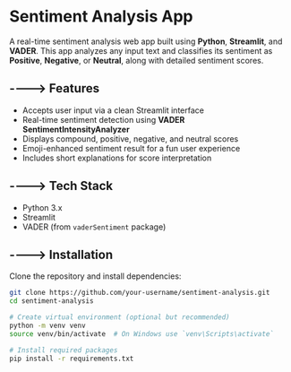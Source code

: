 # Sentiment Analysis App

A real-time sentiment analysis web app built using **Python**, **Streamlit**, and **VADER**. This app analyzes any input text and classifies its sentiment as **Positive**, **Negative**, or **Neutral**, along with detailed sentiment scores.

## ----> Features

- Accepts user input via a clean Streamlit interface
- Real-time sentiment detection using **VADER SentimentIntensityAnalyzer**
- Displays compound, positive, negative, and neutral scores
- Emoji-enhanced sentiment result for a fun user experience
- Includes short explanations for score interpretation

## ----> Tech Stack

- Python 3.x
- Streamlit
- VADER (from `vaderSentiment` package)

## ----> Installation

Clone the repository and install dependencies:

```bash
git clone https://github.com/your-username/sentiment-analysis.git
cd sentiment-analysis

# Create virtual environment (optional but recommended)
python -m venv venv
source venv/bin/activate  # On Windows use `venv\Scripts\activate`

# Install required packages
pip install -r requirements.txt
